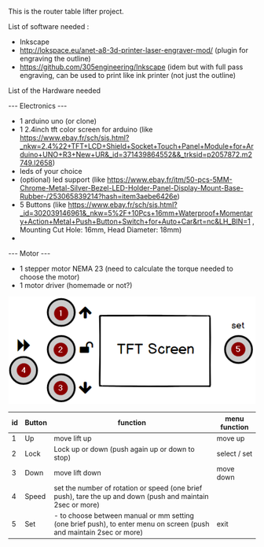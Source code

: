 This is the router table lifter project.

List of software needed :
- Inkscape
- http://lokspace.eu/anet-a8-3d-printer-laser-engraver-mod/ (plugin for engraving the outline)
- https://github.com/305engineering/Inkscape (idem but with full pass engraving, can be used to print like ink printer (not just the outline)


List of the Hardware needed

--- Electronics ---
- 1 arduino uno (or clone)
- 1 2.4inch  tft color screen for arduino (like https://www.ebay.fr/sch/sis.html?_nkw=2.4%22+TFT+LCD+Shield+Socket+Touch+Panel+Module+for+Arduino+UNO+R3+New+UR&_id=371439864552&&_trksid=p2057872.m2749.l2658)
- leds of your choice
- (optional) led support (like https://www.ebay.fr/itm/50-pcs-5MM-Chrome-Metal-Silver-Bezel-LED-Holder-Panel-Display-Mount-Base-Rubber-/253065839214?hash=item3aebe6426e)
- 5 Buttons (like https://www.ebay.fr/sch/sis.html?_id=302039146961&_nkw=5%2F+10Pcs+16mm+Waterproof+Momentary+Action+Metal+Push+Button+Switch+for+Auto+Car&rt=nc&LH_BIN=1 , Mounting Cut Hole: 16mm, Head Diameter: 18mm)
- 

--- Motor ---
- 1 stepper motor NEMA 23 (need to calculate the torque needed to choose the motor)
- 1 motor driver (homemade or not?)

![button_image](https://github.com/yooonie/router_table/blob/master/button_function.png)

|id |	Button |	function|	menu function	|
|----|---------|----------|--------------|
|1	|Up|	move lift up|	move up	|
|2	|Lock|	Lock up or down (push again up or down to stop)|select / set|
|3	|Down|	move lift down	|move down|
|4|	Speed	|set the number of rotation or speed (one brief push), tare the up and down (push and maintain 2sec or more)|
|5	|Set	| -  to choose between manual or mm setting (one brief push), to enter menu on screen (push and maintain 2sec or more)|exit	|
